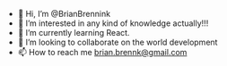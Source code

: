 - 👋 Hi, I’m @BrianBrennink
- 👀 I’m interested in any kind of knowledge actually!!!
- 🌱 I’m currently learning React.
- 💞️ I’m looking to collaborate on the world development
- 📫 How to reach me brian.brennk@gmail.com

<!---
BrianBrennink/BrianBrennink is a ✨ special ✨ repository because its `README.md` (this file) appears on your GitHub profile.
You can click the Preview link to take a look at your changes.
--->
